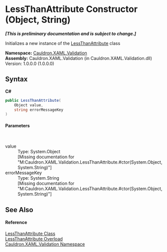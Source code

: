 # LessThanAttribute Constructor (Object, String)
 _**\[This is preliminary documentation and is subject to change.\]**_

Initializes a new instance of the <a href="T_Cauldron_XAML_Validation_LessThanAttribute">LessThanAttribute</a> class

**Namespace:**&nbsp;<a href="N_Cauldron_XAML_Validation">Cauldron.XAML.Validation</a><br />**Assembly:**&nbsp;Cauldron.XAML.Validation (in Cauldron.XAML.Validation.dll) Version: 1.0.0.0 (1.0.0.0)

## Syntax

**C#**<br />
``` C#
public LessThanAttribute(
	Object value,
	string errorMessageKey
)
```


#### Parameters
&nbsp;<dl><dt>value</dt><dd>Type: System.Object<br />\[Missing <param name="value"/> documentation for "M:Cauldron.XAML.Validation.LessThanAttribute.#ctor(System.Object,System.String)"\]</dd><dt>errorMessageKey</dt><dd>Type: System.String<br />\[Missing <param name="errorMessageKey"/> documentation for "M:Cauldron.XAML.Validation.LessThanAttribute.#ctor(System.Object,System.String)"\]</dd></dl>

## See Also


#### Reference
<a href="T_Cauldron_XAML_Validation_LessThanAttribute">LessThanAttribute Class</a><br /><a href="Overload_Cauldron_XAML_Validation_LessThanAttribute__ctor">LessThanAttribute Overload</a><br /><a href="N_Cauldron_XAML_Validation">Cauldron.XAML.Validation Namespace</a><br />